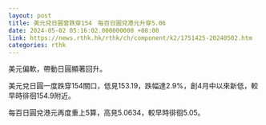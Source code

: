 ```yaml
---
layout: post
title: 美元兌日圓曾跌穿154　每百日圓兌港元升穿5.06
date: 2024-05-02 05:16:02.000000000 +08:00
link: https://news.rthk.hk/rthk/ch/component/k2/1751425-20240502.htm
categories: rthk
---
```


美元偏軟，帶動日圓顯著回升。

美元兌日圓一度跌穿154關口，低見153.19，跌幅達2.9%，創4月中以來新低，較早時徘徊154.9附近。

每百日圓兌港元再度重上5算，高見5.0634，較早時徘徊5.05。
